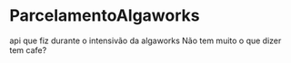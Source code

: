 # ParcelamentoAlgaworks
 api que fiz durante o intensivão da algaworks
Não tem muito o que dizer 
tem cafe?
